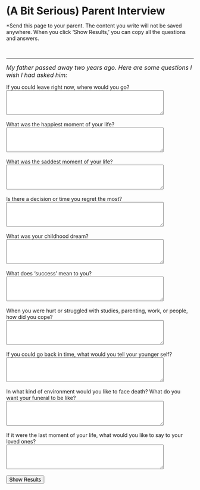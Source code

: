 ---
---
<!DOCTYPE html>
<html lang="en">
<head>
    <h1>(A Bit Serious) Parent Interview</h1>
    <p> *Send this page to your parent. The content you write will not be saved anywhere. When you click ‘Show Results,’ you can copy all the questions and answers.</p>
    <br><hr>
    <p><small><em>My father passed away two years ago. Here are some questions I wish I had asked him:</small></em></p>
    <style>
        .hidden {
            display: none;
        }
        .result {
            margin-top: 20px;
        }
        .copy-button {
            margin-top: 10px;
        }
        small {
            font-size: 16px;
        }
        h1 {
            margin-bottom: 0em;
        }
        textarea {
            font-family: 'Yeon Sung', monospace;
        }
        button {
            font-size: 14px;
        }
        time, footer {
            display: none;
        }
    </style>
</head>
<body>
    <form id="interviewForm">
        <label for="q1">If you could leave right now, where would you go?</label><br>
        <textarea id="q1" name="q1" rows="4" cols="50"></textarea><br><br>
        <label for="q2">What was the happiest moment of your life?</label><br>
        <textarea id="q2" name="q2" rows="4" cols="50"></textarea><br><br>
        <label for="q3">What was the saddest moment of your life?</label><br>
        <textarea id="q3" name="q3" rows="4" cols="50"></textarea><br><br>
        <label for="q4">Is there a decision or time you regret the most?</label><br>
        <textarea id="q4" name="q4" rows="4" cols="50"></textarea><br><br>
        <label for="q5">What was your childhood dream?</label><br>
        <textarea id="q5" name="q5" rows="4" cols="50"></textarea><br><br>
        <label for="q6">What does ‘success’ mean to you?</label><br>
        <textarea id="q6" name="q6" rows="4" cols="50"></textarea><br><br>
        <label for="q7">When you were hurt or struggled with studies, parenting, work, or people, how did you cope?</label><br>
        <textarea id="q7" name="q7" rows="4" cols="50"></textarea><br><br>
        <label for="q8">If you could go back in time, what would you tell your younger self?</label><br>
        <textarea id="q8" name="q8" rows="4" cols="50"></textarea><br><br>
        <label for="q9">In what kind of environment would you like to face death? What do you want your funeral to be like?</label><br>
        <textarea id="q9" name="q9" rows="4" cols="50"></textarea><br><br>
        <label for="q10">If it were the last moment of your life, what would you like to say to your loved ones?</label><br>
        <textarea id="q10" name="q10" rows="4" cols="50"></textarea><br><br>
        <button type="button" onclick="showResults()">Show Results</button>
    </form>

<div id="results" class="hidden">
        <h2>Questions & Answers</h2>
        <div id="answers"></div>
        <button class="copy-button" onclick="copyResults()">Copy All</button>
</div>

<script>
        function showResults() {
            var form = document.getElementById('interviewForm');
            var resultsDiv = document.getElementById('results');
            var answersDiv = document.getElementById('answers');
            var formData = new FormData(form);
            var resultHTML = '';

            var questions = {
                q1: "If you could leave right now, where would you go?",
                q2: "What was the happiest moment of your life?",
                q3: "What was the saddest moment of your life?",
                q4: "Is there a decision or time you regret the most?",
                q5: "What was your childhood dream?",
                q6: "What does ‘success’ mean to you?",
                q7: "When you were hurt or struggled with studies, parenting, work, or people, how did you cope?",
                q8: "If you could go back in time, what would you tell your younger self?",
                q9: "In what kind of environment would you like to face death? What do you want your funeral to be like?",
                q10: "If it were the last moment of your life, what would you like to say to your loved ones?"
            };

            formData.forEach(function(value, key) {
                resultHTML += '<p><strong>' + questions[key] + ':</strong><br> ' + value + '</p>';
            });

            answersDiv.innerHTML = resultHTML;
            resultsDiv.classList.remove('hidden');
        }

        function copyResults() {
            var range = document.createRange();
            range.selectNode(document.getElementById('answers'));
            window.getSelection().removeAllRanges(); // clear current selection
            window.getSelection().addRange(range); // to select text
            document.execCommand("copy");
            window.getSelection().removeAllRanges(); // to deselect
            alert('Copied! Share with your loved ones.♥');
        }
    </script>
</body>
</html>
